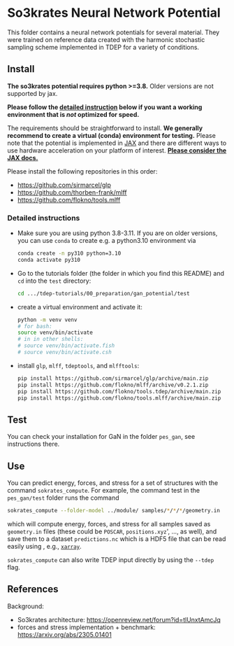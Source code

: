 So3krates Neural Network Potential
===

This folder contains a neural network potentials for several material. They were trained on reference data created with the harmonic stochastic sampling scheme implemented in TDEP for a variety of conditions.

## Install

**The so3krates potential requires python >=3.8.** Older versions are not supported by jax.

**Please follow the [detailed instruction](#detailed-instructions) below if you want a working environment that is _not_ optimized for speed.**

The requirements should be straightforward to install. **We generally recommend  to create a virtual (conda) environment for testing.** Please note that the potential is implemented in [JAX](https://github.com/google/jax) and there are different ways to use hardware acceleration on your platform of interest. [**Please consider the JAX docs.**](https://github.com/google/jax#installation)

Please install the following repositories in this order:

- https://github.com/sirmarcel/glp
- https://github.com/thorben-frank/mlff
- https://github.com/flokno/tools.mlff

### Detailed instructions

- Make sure you are using python 3.8-3.11. If you are on older versions, you can use `conda` to create e.g. a python3.10 environment via
  ```bash
  conda create -n py310 python=3.10
  conda activate py310
  ```

- Go to the tutorials folder (the folder in which you find this README) and `cd` into the `test` directory:

  ```bash
  cd .../tdep-tutorials/00_preparation/gan_potential/test
  ```

- create a virtual environment and activate it:
  ```bash
  python -m venv venv
  # for bash:
  source venv/bin/activate
  # in in other shells:
  # source venv/bin/activate.fish
  # source venv/bin/activate.csh
  ```

- install `glp`, `mlff`, `tdeptools`, and `mlfftools`:
  ```bash
  pip install https://github.com/sirmarcel/glp/archive/main.zip
  pip install https://github.com/flokno/mlff/archive/v0.2.1.zip
  pip install https://github.com/flokno/tools.tdep/archive/main.zip
  pip install https://github.com/flokno/tools.mlff/archive/main.zip
  ```

## Test

You can check your installation for GaN in the folder `pes_gan`, see instructions there.

## Use

You can predict energy, forces, and stress for a set of structures with the command `sokrates_compute`. For example, the command test in the `pes_gan/test` folder runs the command

```bash
sokrates_compute --folder-model ../module/ samples/*/*/*/geometry.in
```

which will compute energy, forces, and stress for all samples saved as `geometry.in` files (these could be `POSCAR`, `positions.xyz`', ..., as well), and save them to a dataset `predictions.nc` which is a HDF5 file that can be read easily using , e.g., [`xarray`](https://docs.xarray.dev/en/stable/user-guide/io.html).

`sokrates_compute` can also write TDEP input directly by using the `--tdep` flag.

## References

Background:

- So3krates architecture: https://openreview.net/forum?id=tlUnxtAmcJq
- forces and stress implementation + benchmark: https://arxiv.org/abs/2305.01401

